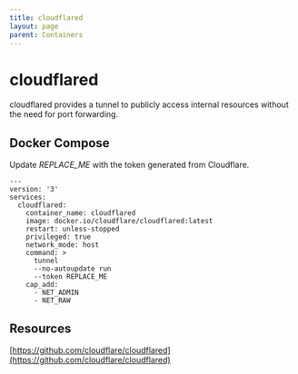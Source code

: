 ```yaml
---
title: cloudflared
layout: page
parent: Containers
---
```


# cloudflared

cloudflared provides a tunnel to publicly access internal resources without the need for port forwarding.

## Docker Compose

Update _REPLACE_ME_ with the token generated from Cloudflare.

```
---
version: '3'
services:
  cloudflared:
    container_name: cloudflared
    image: docker.io/cloudflare/cloudflared:latest
    restart: unless-stopped
    privileged: true
    network_mode: host
    command: >
      tunnel
      --no-autoupdate run
      --token REPLACE_ME
    cap_add:
      - NET_ADMIN
      - NET_RAW
```

## Resources

[https://github.com/cloudflare/cloudflared](https://github.com/cloudflare/cloudflared)
